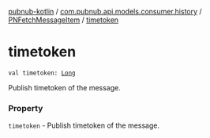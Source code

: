 [pubnub-kotlin](../../index.md) / [com.pubnub.api.models.consumer.history](../index.md) / [PNFetchMessageItem](index.md) / [timetoken](./timetoken.md)

# timetoken

`val timetoken: `[`Long`](https://kotlinlang.org/api/latest/jvm/stdlib/kotlin/-long/index.html)

Publish timetoken of the message.

### Property

`timetoken` - Publish timetoken of the message.